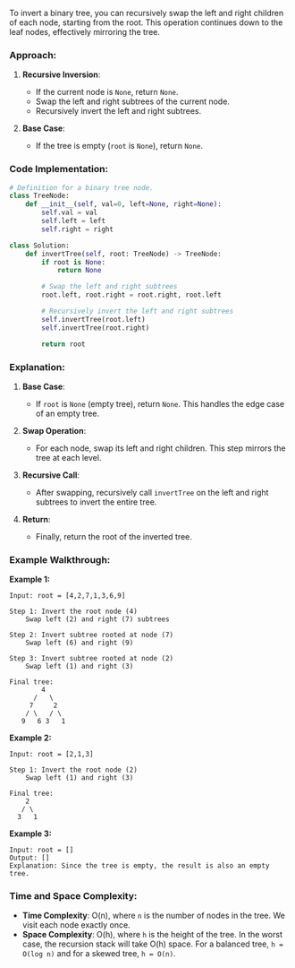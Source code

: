 To invert a binary tree, you can recursively swap the left and right children of each node, starting from the root. This operation continues down to the leaf nodes, effectively mirroring the tree.

### Approach:
1. **Recursive Inversion**:
   - If the current node is `None`, return `None`.
   - Swap the left and right subtrees of the current node.
   - Recursively invert the left and right subtrees.

2. **Base Case**:
   - If the tree is empty (`root` is `None`), return `None`.

### Code Implementation:

```python
# Definition for a binary tree node.
class TreeNode:
    def __init__(self, val=0, left=None, right=None):
        self.val = val
        self.left = left
        self.right = right

class Solution:
    def invertTree(self, root: TreeNode) -> TreeNode:
        if root is None:
            return None

        # Swap the left and right subtrees
        root.left, root.right = root.right, root.left

        # Recursively invert the left and right subtrees
        self.invertTree(root.left)
        self.invertTree(root.right)

        return root
```

### Explanation:

1. **Base Case**:
   - If `root` is `None` (empty tree), return `None`. This handles the edge case of an empty tree.

2. **Swap Operation**:
   - For each node, swap its left and right children. This step mirrors the tree at each level.

3. **Recursive Call**:
   - After swapping, recursively call `invertTree` on the left and right subtrees to invert the entire tree.

4. **Return**:
   - Finally, return the root of the inverted tree.

### Example Walkthrough:

**Example 1:**
```plaintext
Input: root = [4,2,7,1,3,6,9]

Step 1: Invert the root node (4)
    Swap left (2) and right (7) subtrees

Step 2: Invert subtree rooted at node (7)
    Swap left (6) and right (9)

Step 3: Invert subtree rooted at node (2)
    Swap left (1) and right (3)

Final tree:
        4
      /   \
     7     2
    / \   / \
   9   6 3   1
```

**Example 2:**
```plaintext
Input: root = [2,1,3]

Step 1: Invert the root node (2)
    Swap left (1) and right (3)

Final tree:
    2
   / \
  3   1
```

**Example 3:**
```plaintext
Input: root = []
Output: []
Explanation: Since the tree is empty, the result is also an empty tree.
```

### Time and Space Complexity:
- **Time Complexity**: O(n), where `n` is the number of nodes in the tree. We visit each node exactly once.
- **Space Complexity**: O(h), where `h` is the height of the tree. In the worst case, the recursion stack will take O(h) space. For a balanced tree, `h = O(log n)` and for a skewed tree, `h = O(n)`.
